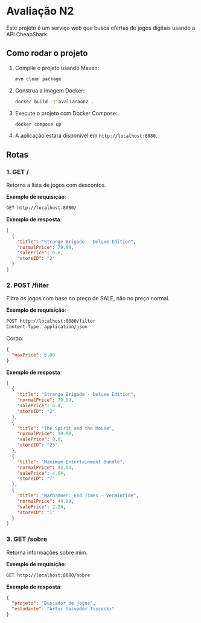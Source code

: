 
# Avaliação N2

Este projeto é um serviço web que busca ofertas de jogos digitais usando a API CheapShark.

## Como rodar o projeto

1. Compile o projeto usando Maven:
   ```bash
   mvn clean package
   ```

2. Construa a imagem Docker:
   ```bash
   docker build -t avaliacaon2 .
   ```

3. Execute o projeto com Docker Compose:
   ```bash
   docker compose up
   ```

4. A aplicação estará disponível em `http://localhost:8080`.

## Rotas

### 1. **GET /**
Retorna a lista de jogos com descontos.

**Exemplo de requisição**:
```bash
GET http://localhost:8080/
```

**Exemplo de resposta**:
```json
[
  {
    "title": "Strange Brigade - Deluxe Edition",
    "normalPrice": 79.99,
    "salePrice": 6.0,
    "storeID": "2"
  }
]
```

### 2. **POST /filter**
Filtra os jogos com base no preço de SALE, não no preço normal.

**Exemplo de requisição**:
```bash
POST http://localhost:8080/filter
Content-Type: application/json
```
Corpo:
```json
{
  "maxPrice": 6.00
}
```

**Exemplo de resposta**:
```json
[
  {
    "title": "Strange Brigade - Deluxe Edition",
    "normalPrice": 79.99,
    "salePrice": 6.0,
    "storeID": "2"
  },
  {
    "title": "The Spirit and the Mouse",
    "normalPrice": 19.99,
    "salePrice": 0.0,
    "storeID": "25"
  },
  {
    "title": "Maximum Entertainment Bundle",
    "normalPrice": 92.94,
    "salePrice": 4.64,
    "storeID": "7"
  },
  {
    "title": "Warhammer: End Times - Vermintide",
    "normalPrice": 44.99,
    "salePrice": 2.24,
    "storeID": "1"
  }
]
```

### 3. **GET /sobre**
Retorna informações sobre mim.

**Exemplo de requisição**:
```bash
GET http://localhost:8080/sobre
```

**Exemplo de resposta**:
```json
{
  "projeto": "Buscador de jogos",
  "estudante": "Artur Salvador Tiscoski"
}
```
